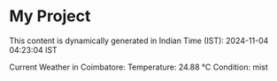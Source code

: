 # My Project

This content is dynamically generated in Indian Time (IST): 2024-11-04 04:23:04 IST


Current Weather in Coimbatore:
Temperature: 24.88 °C
Condition: mist
